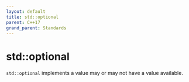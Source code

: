 ```yaml
---
layout: default
title: std::optional
parent: C++17
grand_parent: Standards
---
```

# std::optional

`std::optional` implements a value may or may not have a value available.
